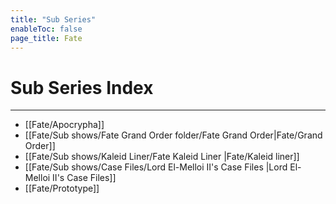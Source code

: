 ```yaml
---
title: "Sub Series"
enableToc: false
page_title: Fate
---
```

# Sub Series Index
***
- [[Fate/Apocrypha]]
- [[Fate/Sub shows/Fate Grand Order folder/Fate Grand Order|Fate/Grand Order]]
- [[Fate/Sub shows/Kaleid Liner/Fate Kaleid Liner |Fate/Kaleid liner]]
- [[Fate/Sub shows/Case Files/Lord El-Melloi II's Case Files |Lord El-Melloi II's Case Files]]
- [[Fate/Prototype]]
